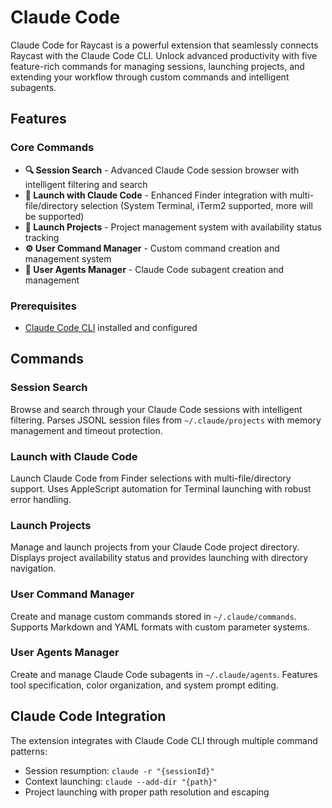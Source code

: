 # Claude Code

Claude Code for Raycast is a powerful extension that seamlessly connects Raycast with the Claude Code CLI. Unlock advanced productivity with five feature-rich commands for managing sessions, launching projects, and extending your workflow through custom commands and intelligent subagents.

## Features

### Core Commands

- **🔍 Session Search** - Advanced Claude Code session browser with intelligent filtering and search
- **🚀 Launch with Claude Code** - Enhanced Finder integration with multi-file/directory selection (System Terminal, iTerm2 supported, more will be supported)
- **📁 Launch Projects** - Project management system with availability status tracking
- **⚙️ User Command Manager** - Custom command creation and management system
- **🤖 User Agents Manager** - Claude Code subagent creation and management


### Prerequisites

- [Claude Code CLI](https://claude.ai/code) installed and configured

## Commands

### Session Search
Browse and search through your Claude Code sessions with intelligent filtering. Parses JSONL session files from `~/.claude/projects` with memory management and timeout protection.

### Launch with Claude Code
Launch Claude Code from Finder selections with multi-file/directory support. Uses AppleScript automation for Terminal launching with robust error handling.

### Launch Projects
Manage and launch projects from your Claude Code project directory. Displays project availability status and provides launching with directory navigation.

### User Command Manager
Create and manage custom commands stored in `~/.claude/commands`. Supports Markdown and YAML formats with custom parameter systems.

### User Agents Manager
Create and manage Claude Code subagents in `~/.claude/agents`. Features tool specification, color organization, and system prompt editing.

## Claude Code Integration

The extension integrates with Claude Code CLI through multiple command patterns:

- Session resumption: `claude -r "{sessionId}"`
- Context launching: `claude --add-dir "{path}"`
- Project launching with proper path resolution and escaping


